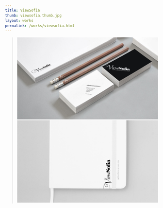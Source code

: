 ```yaml
---
title: ViewSofia
thumb: viewsofia.thumb.jpg
layout: works
permalink: /works/viewsofia.html
---
```


>   ![ViewSofia](images/viewsofia.01.jpg)
>   ![ViewSofia](images/viewsofia.02.jpg)
